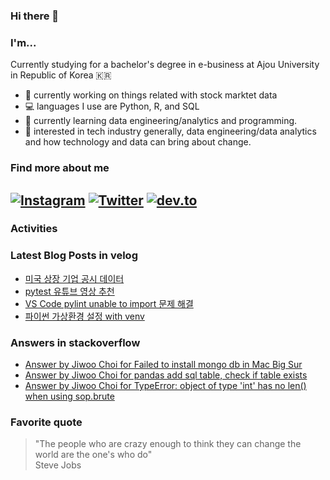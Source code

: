 ### Hi there 👋

### I'm...

Currently studying for a bachelor's degree in e-business at Ajou University in Republic of Korea 🇰🇷

- 🔭 currently working on things related with stock marktet data
- 💻 languages I use are Python, R, and SQL
- 🌱 currently learning data engineering/analytics and programming.
- 🔎 interested in tech industry generally, data engineering/data analytics and how technology and data can bring about change.

### Find more about me

<!--
[![LinkedIn](https://img.shields.io/badge/LinkedIn-2867B2?logo=linkedin&logoColor=ffffff)](https://www.linkedin.com/in/choijiwoo/)
[![kaggle](https://img.shields.io/badge/kaggle-5ABBF9?logo=kaggle&logoColor=ffffff)](https://www.kaggle.com/cho2jiwoo)
-->
[![Instagram](https://img.shields.io/badge/Instagram-ff00ff?logo=instagram&logoColor=ffffff)](https://www.instagram.com/cho2_ji/)
[![Twitter](https://img.shields.io/badge/Twitter-1DA1F2?logo=twitter&logoColor=ffffff)](https://twitter.com/cho2_ji)
[![dev.to](https://img.shields.io/badge/dev.to-lightgrey?logo=dev.to&logoColor=black)](https://dev.to/choijiwoo)
---

### Activities

### Latest Blog Posts in velog
<!-- BLOG-POST-LIST:START -->
- [미국 상장 기업 공시 데이터](https://velog.io/@choi_jiwoo/%EB%AF%B8%EA%B5%AD-%EC%83%81%EC%9E%A5-%EA%B8%B0%EC%97%85-%EA%B3%B5%EC%8B%9C-%EB%8D%B0%EC%9D%B4%ED%84%B0)
- [pytest 유튜브 영상 추천](https://velog.io/@choi_jiwoo/pytest-%EC%9C%A0%ED%8A%9C%EB%B8%8C-%EC%98%81%EC%83%81-%EC%B6%94%EC%B2%9C)
- [VS Code pylint unable to import 문제 해결](https://velog.io/@choi_jiwoo/VS-Code-pylint-unable-to-import-%EB%AC%B8%EC%A0%9C-%ED%95%B4%EA%B2%B0)
- [파이썬 가상환경 설정 with venv](https://velog.io/@choi_jiwoo/%ED%8C%8C%EC%9D%B4%EC%8D%AC-%EA%B0%80%EC%83%81%ED%99%98%EA%B2%BD-%EC%84%A4%EC%A0%95-with-venv-fldvipan)
<!-- BLOG-POST-LIST:END -->

### Answers in stackoverflow
<!-- STACKOVERFLOW:START -->
- [Answer by Jiwoo Choi for Failed to install mongo db in Mac Big Sur](https://stackoverflow.com/questions/63649370/failed-to-install-mongo-db-in-mac-big-sur/68812332#68812332)
- [Answer by Jiwoo Choi for pandas add sql table, check if table exists](https://stackoverflow.com/questions/27939643/pandas-add-sql-table-check-if-table-exists/68572608#68572608)
- [Answer by Jiwoo Choi for TypeError: object of type 'int' has no len() when using sop.brute](https://stackoverflow.com/questions/50405177/typeerror-object-of-type-int-has-no-len-when-using-sop-brute/65989709#65989709)
<!-- STACKOVERFLOW:END -->

### Favorite quote
> "The people who are crazy enough to think they can change the world are the one's who do"
</br> Steve Jobs

<!--
**cho2ji/cho2ji** is a ✨ _special_ ✨ repository because its `README.md` (this file) appears on your GitHub profile.

Here are some ideas to get you started:

- 🔭 I’m currently working on ...
- 🌱 I’m currently learning ...
- 👯 I’m looking to collaborate on ...
- 🤔 I’m looking for help with ...
- 💬 Ask me about ...
- 📫 How to reach me: ...
- 😄 Pronouns: ...
- ⚡ Fun fact: ...
-->
